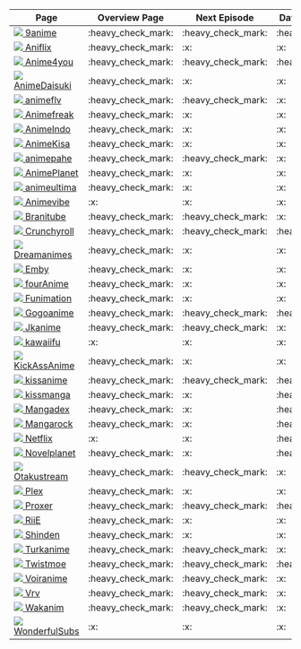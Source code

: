
<table>
  <thead>
    <tr>
      <th>Page</th>
      <th>Overview Page</th>
      <th>Next Episode</th>
      <th>Database Support</th>
      <th>Update Check</th>
    </tr>
  </thead>
  <tbody>
    <tr>
            <td><a href="https://9anime.to"><img src="https://www.google.com/s2/favicons?domain=https://9anime.to"> 9anime</a></td>
            <td>:heavy_check_mark:</td>
            <td>:heavy_check_mark:</td>
            <td>:heavy_check_mark:</td>
            <td>:heavy_check_mark:</td>
          </tr><tr>
            <td><a href="https://www1.aniflix.tv"><img src="https://www.google.com/s2/favicons?domain=https://www1.aniflix.tv"> Aniflix</a></td>
            <td>:heavy_check_mark:</td>
            <td>:x:</td>
            <td>:x:</td>
            <td>:x:</td>
          </tr><tr>
            <td><a href="https://www.anime4you.one"><img src="https://www.google.com/s2/favicons?domain=https://www.anime4you.one"> Anime4you</a></td>
            <td>:heavy_check_mark:</td>
            <td>:heavy_check_mark:</td>
            <td>:heavy_check_mark:</td>
            <td>:heavy_check_mark:</td>
          </tr><tr>
            <td><a href="https://animedaisuki.moe"><img src="https://www.google.com/s2/favicons?domain=https://animedaisuki.moe"> AnimeDaisuki</a></td>
            <td>:heavy_check_mark:</td>
            <td>:x:</td>
            <td>:x:</td>
            <td>:x:</td>
          </tr><tr>
            <td><a href="https://animeflv.net"><img src="https://www.google.com/s2/favicons?domain=https://animeflv.net"> animeflv</a></td>
            <td>:heavy_check_mark:</td>
            <td>:heavy_check_mark:</td>
            <td>:x:</td>
            <td>:heavy_check_mark:</td>
          </tr><tr>
            <td><a href="https://www.animefreak.tv"><img src="https://www.google.com/s2/favicons?domain=https://www.animefreak.tv"> Animefreak</a></td>
            <td>:heavy_check_mark:</td>
            <td>:x:</td>
            <td>:x:</td>
            <td>:x:</td>
          </tr><tr>
            <td><a href="http://animeindo.moe"><img src="https://www.google.com/s2/favicons?domain=http://animeindo.moe"> AnimeIndo</a></td>
            <td>:heavy_check_mark:</td>
            <td>:x:</td>
            <td>:x:</td>
            <td>:x:</td>
          </tr><tr>
            <td><a href="https://animekisa.tv"><img src="https://www.google.com/s2/favicons?domain=https://animekisa.tv"> AnimeKisa</a></td>
            <td>:heavy_check_mark:</td>
            <td>:x:</td>
            <td>:x:</td>
            <td>:x:</td>
          </tr><tr>
            <td><a href="https://animepahe.com"><img src="https://www.google.com/s2/favicons?domain=https://animepahe.com"> animepahe</a></td>
            <td>:heavy_check_mark:</td>
            <td>:heavy_check_mark:</td>
            <td>:x:</td>
            <td>:heavy_check_mark:</td>
          </tr><tr>
            <td><a href="https://www.anime-planet.com"><img src="https://www.google.com/s2/favicons?domain=https://www.anime-planet.com"> AnimePlanet</a></td>
            <td>:heavy_check_mark:</td>
            <td>:x:</td>
            <td>:x:</td>
            <td>:x:</td>
          </tr><tr>
            <td><a href="https://www10.animeultima.eu"><img src="https://www.google.com/s2/favicons?domain=https://www10.animeultima.eu"> animeultima</a></td>
            <td>:heavy_check_mark:</td>
            <td>:x:</td>
            <td>:x:</td>
            <td>:x:</td>
          </tr><tr>
            <td><a href="https://animevibe.tv"><img src="https://www.google.com/s2/favicons?domain=https://animevibe.tv"> Animevibe</a></td>
            <td>:x:</td>
            <td>:x:</td>
            <td>:x:</td>
            <td>:x:</td>
          </tr><tr>
            <td><a href="https://branitube.org"><img src="https://www.google.com/s2/favicons?domain=https://branitube.org"> Branitube</a></td>
            <td>:heavy_check_mark:</td>
            <td>:heavy_check_mark:</td>
            <td>:x:</td>
            <td>:heavy_check_mark:</td>
          </tr><tr>
            <td><a href="http://www.crunchyroll.com"><img src="https://www.google.com/s2/favicons?domain=http://www.crunchyroll.com"> Crunchyroll</a></td>
            <td>:heavy_check_mark:</td>
            <td>:heavy_check_mark:</td>
            <td>:heavy_check_mark:</td>
            <td>:heavy_check_mark:</td>
          </tr><tr>
            <td><a href="https://dreamanimes.com.br"><img src="https://www.google.com/s2/favicons?domain=https://dreamanimes.com.br"> Dreamanimes</a></td>
            <td>:heavy_check_mark:</td>
            <td>:x:</td>
            <td>:x:</td>
            <td>:x:</td>
          </tr><tr>
            <td><a href="http://app.emby.media"><img src="https://www.google.com/s2/favicons?domain=http://app.emby.media"> Emby</a></td>
            <td>:heavy_check_mark:</td>
            <td>:x:</td>
            <td>:x:</td>
            <td>:x:</td>
          </tr><tr>
            <td><a href="https://4anime.to"><img src="https://www.google.com/s2/favicons?domain=https://4anime.to"> fourAnime</a></td>
            <td>:heavy_check_mark:</td>
            <td>:x:</td>
            <td>:x:</td>
            <td>:x:</td>
          </tr><tr>
            <td><a href="https://www.funimation.com"><img src="https://www.google.com/s2/favicons?domain=https://www.funimation.com"> Funimation</a></td>
            <td>:heavy_check_mark:</td>
            <td>:x:</td>
            <td>:x:</td>
            <td>:x:</td>
          </tr><tr>
            <td><a href="https://gogoanimes.co"><img src="https://www.google.com/s2/favicons?domain=https://gogoanimes.co"> Gogoanime</a></td>
            <td>:heavy_check_mark:</td>
            <td>:heavy_check_mark:</td>
            <td>:heavy_check_mark:</td>
            <td>:heavy_check_mark:</td>
          </tr><tr>
            <td><a href="https://jkanime.net/"><img src="https://www.google.com/s2/favicons?domain=https://jkanime.net/"> Jkanime</a></td>
            <td>:heavy_check_mark:</td>
            <td>:heavy_check_mark:</td>
            <td>:x:</td>
            <td>:heavy_check_mark:</td>
          </tr><tr>
            <td><a href="https://kawaiifu.com"><img src="https://www.google.com/s2/favicons?domain=https://kawaiifu.com"> kawaiifu</a></td>
            <td>:x:</td>
            <td>:x:</td>
            <td>:x:</td>
            <td>:x:</td>
          </tr><tr>
            <td><a href="https://www17.kickassanime.io"><img src="https://www.google.com/s2/favicons?domain=https://www17.kickassanime.io"> KickAssAnime</a></td>
            <td>:heavy_check_mark:</td>
            <td>:x:</td>
            <td>:x:</td>
            <td>:x:</td>
          </tr><tr>
            <td><a href="http://kissanime.ru"><img src="https://www.google.com/s2/favicons?domain=http://kissanime.ru"> kissanime</a></td>
            <td>:heavy_check_mark:</td>
            <td>:heavy_check_mark:</td>
            <td>:heavy_check_mark:</td>
            <td>:heavy_check_mark:</td>
          </tr><tr>
            <td><a href="http://kissmanga.com"><img src="https://www.google.com/s2/favicons?domain=http://kissmanga.com"> kissmanga</a></td>
            <td>:heavy_check_mark:</td>
            <td>:x:</td>
            <td>:heavy_check_mark:</td>
            <td>:heavy_check_mark:</td>
          </tr><tr>
            <td><a href="https://www.mangadex.org"><img src="https://www.google.com/s2/favicons?domain=https://www.mangadex.org"> Mangadex</a></td>
            <td>:heavy_check_mark:</td>
            <td>:x:</td>
            <td>:heavy_check_mark:</td>
            <td>:heavy_check_mark:</td>
          </tr><tr>
            <td><a href="https://mangarock.com"><img src="https://www.google.com/s2/favicons?domain=https://mangarock.com"> Mangarock</a></td>
            <td>:heavy_check_mark:</td>
            <td>:x:</td>
            <td>:heavy_check_mark:</td>
            <td>:heavy_check_mark:</td>
          </tr><tr>
            <td><a href="https://www.netflix.com"><img src="https://www.google.com/s2/favicons?domain=https://www.netflix.com"> Netflix</a></td>
            <td>:x:</td>
            <td>:x:</td>
            <td>:heavy_check_mark:</td>
            <td>:x:</td>
          </tr><tr>
            <td><a href="https://novelplanet.com"><img src="https://www.google.com/s2/favicons?domain=https://novelplanet.com"> Novelplanet</a></td>
            <td>:heavy_check_mark:</td>
            <td>:x:</td>
            <td>:heavy_check_mark:</td>
            <td>:heavy_check_mark:</td>
          </tr><tr>
            <td><a href="https://otakustream.tv"><img src="https://www.google.com/s2/favicons?domain=https://otakustream.tv"> Otakustream</a></td>
            <td>:heavy_check_mark:</td>
            <td>:heavy_check_mark:</td>
            <td>:x:</td>
            <td>:heavy_check_mark:</td>
          </tr><tr>
            <td><a href="http://app.plex.tv"><img src="https://www.google.com/s2/favicons?domain=http://app.plex.tv"> Plex</a></td>
            <td>:heavy_check_mark:</td>
            <td>:x:</td>
            <td>:x:</td>
            <td>:x:</td>
          </tr><tr>
            <td><a href="https://proxer.me"><img src="https://www.google.com/s2/favicons?domain=https://proxer.me"> Proxer</a></td>
            <td>:heavy_check_mark:</td>
            <td>:heavy_check_mark:</td>
            <td>:heavy_check_mark:</td>
            <td>:heavy_check_mark:</td>
          </tr><tr>
            <td><a href="https://www.riie.net"><img src="https://www.google.com/s2/favicons?domain=https://www.riie.net"> RiiE</a></td>
            <td>:heavy_check_mark:</td>
            <td>:x:</td>
            <td>:x:</td>
            <td>:x:</td>
          </tr><tr>
            <td><a href="https://shinden.pl"><img src="https://www.google.com/s2/favicons?domain=https://shinden.pl"> Shinden</a></td>
            <td>:heavy_check_mark:</td>
            <td>:x:</td>
            <td>:x:</td>
            <td>:x:</td>
          </tr><tr>
            <td><a href="http://www.turkanime.tv"><img src="https://www.google.com/s2/favicons?domain=http://www.turkanime.tv"> Turkanime</a></td>
            <td>:heavy_check_mark:</td>
            <td>:heavy_check_mark:</td>
            <td>:x:</td>
            <td>:heavy_check_mark:</td>
          </tr><tr>
            <td><a href="https://twist.moe"><img src="https://www.google.com/s2/favicons?domain=https://twist.moe"> Twistmoe</a></td>
            <td>:heavy_check_mark:</td>
            <td>:heavy_check_mark:</td>
            <td>:heavy_check_mark:</td>
            <td>:heavy_check_mark:</td>
          </tr><tr>
            <td><a href="http://voiranime.com"><img src="https://www.google.com/s2/favicons?domain=http://voiranime.com"> Voiranime</a></td>
            <td>:heavy_check_mark:</td>
            <td>:heavy_check_mark:</td>
            <td>:x:</td>
            <td>:x:</td>
          </tr><tr>
            <td><a href="https://vrv.co"><img src="https://www.google.com/s2/favicons?domain=https://vrv.co"> Vrv</a></td>
            <td>:heavy_check_mark:</td>
            <td>:heavy_check_mark:</td>
            <td>:x:</td>
            <td>:heavy_check_mark:</td>
          </tr><tr>
            <td><a href="https://www.wakanim.tv"><img src="https://www.google.com/s2/favicons?domain=https://www.wakanim.tv"> Wakanim</a></td>
            <td>:heavy_check_mark:</td>
            <td>:heavy_check_mark:</td>
            <td>:x:</td>
            <td>:x:</td>
          </tr><tr>
            <td><a href="https://wonderfulsubs.com"><img src="https://www.google.com/s2/favicons?domain=https://wonderfulsubs.com"> WonderfulSubs</a></td>
            <td>:x:</td>
            <td>:x:</td>
            <td>:x:</td>
            <td>:x:</td>
          </tr>
  </tbody>
</table>
